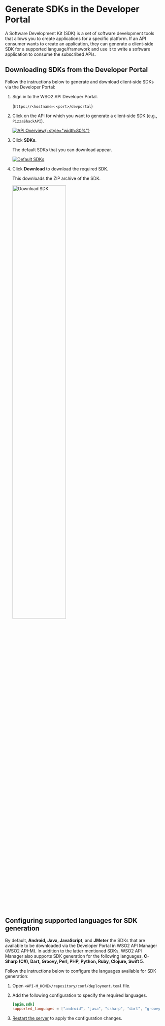 # Generate SDKs in the Developer Portal

A Software Development Kit (SDK) is a set of software development tools that allows you to create applications for a specific platform. If an API consumer wants to create an application, they can generate a client-side SDK for a supported language/framework and use it to write a software application to consume the subscribed APIs. 

## Downloading SDKs from the Developer Portal

Follow the instructions below to generate and download client-side SDKs via the Developer Portal:

1.  Sign in to the WSO2 API Developer Portal.

      (`https://<hostname>:<port>/devportal`)

2. Click on the API for which you want to generate a client-side SDK (e.g., `PizzaShackAPI`).

      [![API Overview]({{base_path}}/assets/img/select-api-dev-portal-with-business-info.png){: style="width:80%"}]({{base_path}}/assets/img/select-api-dev-portal-with-business-info.png)
 
3.  Click **SDKs**. 

      The default SDKs that you can download appear. 

      [![Default SDKs]({{base_path}}/assets/img/consume/default-sdks.png)]({{base_path}}/assets/img/consume/default-sdks.png)
    
4.  Click **Download** to download the required SDK. 

      This downloads the ZIP archive of the SDK.

      <a href="{{base_path}}/assets/img/learn/download-sdk.png"><img src="{{base_path}}/assets/img/learn/download-sdk.png" alt="Download SDK" title="Download SDK" width="60%" /></a>    
    
##  Configuring supported languages for SDK generation

By default, **Android, Java, JavaScript**, and **JMeter** the SDKs that are available to be downloaded via the Developer Portal in WSO2 API Manager (WSO2 API-M). In addition to the latter mentioned SDKs, WSO2 API Manager also supports SDK generation for the following languages. **C-Sharp (C#), Dart, Groovy, Perl, PHP, Python, Ruby, Clojure, Swift 5**.

Follow the instructions below to configure the languages available for SDK generation:

1.  Open `<API-M_HOME>/repository/conf/deployment.toml` file.

2.  Add the following configuration to specify the required languages.

    ```toml
    [apim.sdk]
    supported_languages = ["android", "java", "csharp", "dart", "groovy", "javascript", "jmeter", "perl", "php", "python", "ruby", "swift5", "clojure"]

    ```
    
3.  [Restart the server]({{base_path}}/install-and-setup/install/installing-the-product/running-the-api-m/) to apply the configuration changes.
